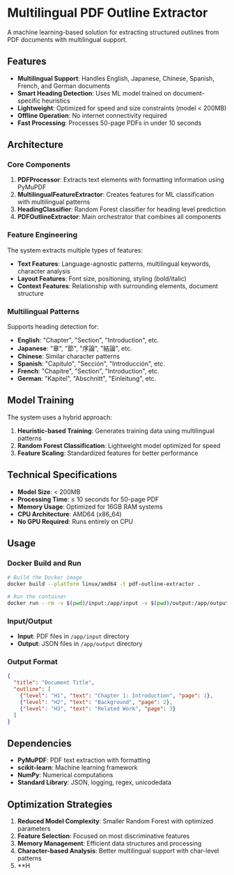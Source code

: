 # Multilingual PDF Outline Extractor

A machine learning-based solution for extracting structured outlines from PDF documents with multilingual support.

## Features

- **Multilingual Support**: Handles English, Japanese, Chinese, Spanish, French, and German documents
- **Smart Heading Detection**: Uses ML model trained on document-specific heuristics
- **Lightweight**: Optimized for speed and size constraints (model < 200MB)
- **Offline Operation**: No internet connectivity required
- **Fast Processing**: Processes 50-page PDFs in under 10 seconds

## Architecture

### Core Components

1. **PDFProcessor**: Extracts text elements with formatting information using PyMuPDF
2. **MultilingualFeatureExtractor**: Creates features for ML classification with multilingual patterns
3. **HeadingClassifier**: Random Forest classifier for heading level prediction
4. **PDFOutlineExtractor**: Main orchestrator that combines all components

### Feature Engineering

The system extracts multiple types of features:

- **Text Features**: Language-agnostic patterns, multilingual keywords, character analysis
- **Layout Features**: Font size, positioning, styling (bold/italic)
- **Context Features**: Relationship with surrounding elements, document structure

### Multilingual Patterns

Supports heading detection for:
- **English**: "Chapter", "Section", "Introduction", etc.
- **Japanese**: "章", "節", "序論", "結論", etc.
- **Chinese**: Similar character patterns
- **Spanish**: "Capítulo", "Sección", "Introducción", etc.
- **French**: "Chapitre", "Section", "Introduction", etc.
- **German**: "Kapitel", "Abschnitt", "Einleitung", etc.

## Model Training

The system uses a hybrid approach:
1. **Heuristic-based Training**: Generates training data using multilingual patterns
2. **Random Forest Classification**: Lightweight model optimized for speed
3. **Feature Scaling**: Standardized features for better performance

## Technical Specifications

- **Model Size**: < 200MB
- **Processing Time**: ≤ 10 seconds for 50-page PDF
- **Memory Usage**: Optimized for 16GB RAM systems
- **CPU Architecture**: AMD64 (x86_64)
- **No GPU Required**: Runs entirely on CPU

## Usage

### Docker Build and Run

```bash
# Build the Docker image
docker build --platform linux/amd64 -t pdf-outline-extractor .

# Run the container
docker run --rm -v $(pwd)/input:/app/input -v $(pwd)/output:/app/output --network none pdf-outline-extractor
```

### Input/Output

- **Input**: PDF files in `/app/input` directory
- **Output**: JSON files in `/app/output` directory

### Output Format

```json
{
  "title": "Document Title",
  "outline": [
    {"level": "H1", "text": "Chapter 1: Introduction", "page": 1},
    {"level": "H2", "text": "Background", "page": 2},
    {"level": "H3", "text": "Related Work", "page": 3}
  ]
}
```

## Dependencies

- **PyMuPDF**: PDF text extraction with formatting
- **scikit-learn**: Machine learning framework
- **NumPy**: Numerical computations
- **Standard Library**: JSON, logging, regex, unicodedata

## Optimization Strategies

1. **Reduced Model Complexity**: Smaller Random Forest with optimized parameters
2. **Feature Selection**: Focused on most discriminative features
3. **Memory Management**: Efficient data structures and processing
4. **Character-based Analysis**: Better multilingual support with char-level patterns
5. **H